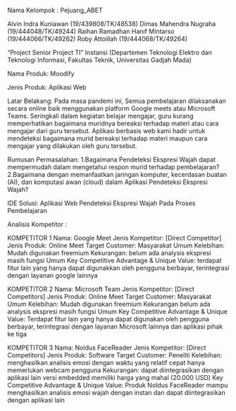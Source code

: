 Nama Kelompok : Pejuang_ABET

Alvin Indra Kuniawan (19/439808/TK/48538)
Dimas Mahendra Nugraha (19/444048/TK/49244)
Raihan Ramadhan Hanif Mintarso (19/444066/TK/49262) 
Roby Attoillah (19/444068/TK/49264)

“Project Senior Project TI”
Instansi (Departemen Teknologi Elektro dan Teknologi Informasi, Fakultas Teknik,
Universitas Gadjah Mada)

Nama Produk: 
Moodify

Jenis Produk: 
Aplikasi Web 

Latar Belakang:
Pada masa pandemi ini, Semua pembelajaran dilaksanakan secara online baik menggunakan platform Google meets atau Microsoft Teams. Seringkali dalam kegiatan belajar mengajar, guru kurang memperhatikan bagaimana muridnya bereaksi terhadap materi atau cara mengajar dari guru tersebut. Aplikasi berbasis web kami hadir untuk mendeteksi bagaimana murid bereaksi terhadap materi maupun cara mengajar yang dilakukan oleh guru tersebut. 

Rumusan Permasalahan:
  1.Bagaimana Pendeteksi Ekspresi Wajah dapat mempermudah dalam mengetahui respon murid terhadap pembelajaran?
  2.Bagaimana dengan memanfaatkan jaringan komputer, kecerdasan buatan (AI), dan komputasi awan (cloud) dalam Aplikasi Pendeteksi Ekspresi Wajah?
 
IDE Solusi:
Aplikasi Web Pendeteksi Ekspresi Wajah Pada Proses Pembelajaran

Analisis Kompetitor :

KOMPETITOR 1
Nama: Google Meet
Jenis Kompetitor: [Direct Competitor]
Jenis Produk: Online Meet
Target Customer:
Masyarakat Umum
Kelebihan:
  Mudah digunakan
  freemium
Kekurangan:
  belum ada analysis ekspresi
  masih fungsi Umum
Key Competitive Advantage & Unique Value: terdapat fitur lain yang hanya dapat digunakkan oleh pengguna berbayar, terintegrasi dengan layanan google lainnya


KOMPETITOR 2
Nama: Microsoft Team
Jenis Kompetitor: [Direct Competitors]
Jenis Produk: Online Meet
Target Customer: Masyarakat Umum
Kelebihan:
  Mudah digunakan
  freemium
Kekurangan
  belum ada analysis ekspresi
  masih fungsi Umum
Key Competitive Advantage & Unique Value: Terdapat fitur lain yang hanya dapat digunakan oleh pengguna berbayar, terintegrasi dengan layanan Microsoft lainnya dan aplikasi pihak ke tiga

KOMPETITOR 3
Nama: Noldus FaceReader
Jenis Kompetitor: [Direct Competitors]
Jenis Produk: Software
Target Customer: Peneliti
Kelebihan:
  menghasilkan analisis emosi dengan waktu yang relatif cepat
  hanya memerlukan webcam pengguna
Kekurangan:
  dapat diintegrasikan dengan aplikasi lain
  versi embedded memiliki harga yang mahal (20.000 USD)
Key Competitive Advantage & Unique Value: Produk Noldus FaceReader mampu menghasilkan analisis emosi wajah dengan instan dan dapat diintegrasikan dengan aplikasi lain








